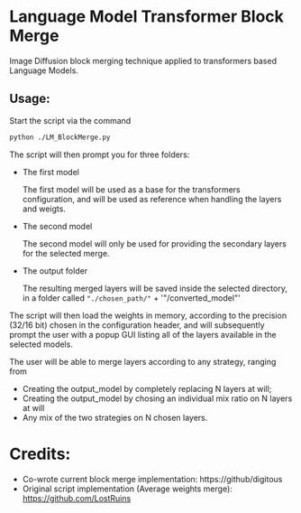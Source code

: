 # Language Model Transformer Block Merge
Image Diffusion block merging technique applied to transformers based Language Models.

## Usage:
Start the script via the command
```bash
python ./LM_BlockMerge.py
```

The script will then prompt you for three folders:

 - The first model
 
   The first model will be used as a base for the transformers configuration, and will be used as reference when handling the layers and weigts.
 
 - The second model
 
   The second model will only be used for providing the secondary layers for the selected merge.
 
 - The output folder
 
   The resulting merged layers will be saved inside the selected directory, in a folder called `"./chosen_path/"` + '"/converted_model"'
 
 The script will then load the weights in memory, according to the precision (32/16 bit) chosen in the configuration header, and will subsequently prompt the user with a popup GUI listing all of the layers available in the selected models.
 
 The user will be able to merge layers according to any strategy, ranging from 
  - Creating the output_model by completely replacing N layers at will;
  - Creating the output_model by chosing an individual mix ratio on N layers at will
  - Any mix of the two strategies on N chosen layers.
 
# Credits:
 - Co-wrote current block merge implementation:
https://github/digitous
 - Original script implementation (Average weights merge):
https://github.com/LostRuins
